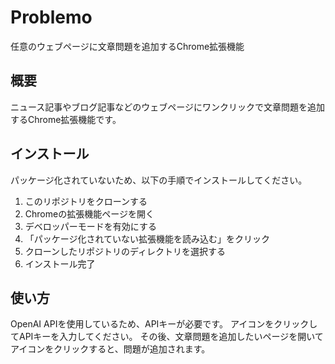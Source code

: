 # Problemo

任意のウェブページに文章問題を追加するChrome拡張機能

## 概要

ニュース記事やブログ記事などのウェブページにワンクリックで文章問題を追加するChrome拡張機能です。

## インストール

パッケージ化されていないため、以下の手順でインストールしてください。

1. このリポジトリをクローンする
2. Chromeの拡張機能ページを開く
3. デベロッパーモードを有効にする
4. 「パッケージ化されていない拡張機能を読み込む」をクリック
5. クローンしたリポジトリのディレクトリを選択する
6. インストール完了

## 使い方

OpenAI APIを使用しているため、APIキーが必要です。
アイコンをクリックしてAPIキーを入力してください。
その後、文章問題を追加したいページを開いてアイコンをクリックすると、問題が追加されます。
